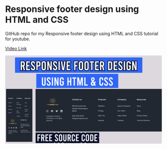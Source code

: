 
# Responsive footer design using HTML and CSS

GitHub repo for my Responsive footer design using HTML and CSS tutorial for youtube.

 [Video Link](https://youtu.be/vhxIyYGBHns)
 
 ![Responsive Navbar](/readme-img/responsive-footer.jpg)
